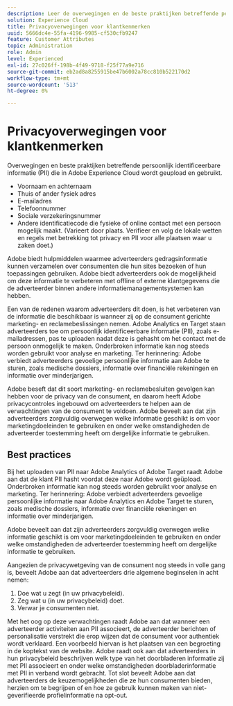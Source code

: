 ```yaml
---
description: Leer de overwegingen en de beste praktijken betreffende persoonlijk identificeerbare informatie (PII) uploaded en gebruikt in Experience Cloud.
solution: Experience Cloud
title: Privacyoverwegingen voor klantkenmerken
uuid: 5666dc4e-55fa-4196-9985-cf530cfb9247
feature: Customer Attributes
topic: Administration
role: Admin
level: Experienced
exl-id: 27c026ff-198b-4f49-9718-f25f77a9e716
source-git-commit: eb2ad8a8255915be47b6002a78cc810b522170d2
workflow-type: tm+mt
source-wordcount: '513'
ht-degree: 0%

---
```


# Privacyoverwegingen voor klantkenmerken

Overwegingen en beste praktijken betreffende persoonlijk identificeerbare informatie (PII) die in Adobe Experience Cloud wordt geupload en gebruikt.

* Voornaam en achternaam
* Thuis of ander fysiek adres
* E-mailadres
* Telefoonnummer
* Sociale verzekeringsnummer
* Andere identificatiecode die fysieke of online contact met een persoon mogelijk maakt. (Varieert door plaats. Verifieer en volg de lokale wetten en regels met betrekking tot privacy en PII voor alle plaatsen waar u zaken doet.)

Adobe biedt hulpmiddelen waarmee adverteerders gedragsinformatie kunnen verzamelen over consumenten die hun sites bezoeken of hun toepassingen gebruiken. Adobe biedt adverteerders ook de mogelijkheid om deze informatie te verbeteren met offline of externe klantgegevens die de adverteerder binnen andere informatiemanagementsystemen kan hebben.

Een van de redenen waarom adverteerders dit doen, is het verbeteren van de informatie die beschikbaar is wanneer zij op de consument gerichte marketing- en reclamebeslissingen nemen. Adobe Analytics en Target staan adverteerders toe om persoonlijk identificeerbare informatie (PII), zoals e-mailadressen, pas te uploaden nadat deze is gehasht om het contact met de persoon onmogelijk te maken. Onderbroken informatie kan nog steeds worden gebruikt voor analyse en marketing. Ter herinnering: Adobe verbiedt adverteerders gevoelige persoonlijke informatie aan Adobe te sturen, zoals medische dossiers, informatie over financiële rekeningen en informatie over minderjarigen.

Adobe beseft dat dit soort marketing- en reclamebesluiten gevolgen kan hebben voor de privacy van de consument, en daarom heeft Adobe privacycontroles ingebouwd om adverteerders te helpen aan de verwachtingen van de consument te voldoen. Adobe beveelt aan dat zijn adverteerders zorgvuldig overwegen welke informatie geschikt is om voor marketingdoeleinden te gebruiken en onder welke omstandigheden de adverteerder toestemming heeft om dergelijke informatie te gebruiken.

## Best practices

Bij het uploaden van PII naar Adobe Analytics of Adobe Target raadt Adobe aan dat de klant PII hasht voordat deze naar Adobe wordt geüpload. Onderbroken informatie kan nog steeds worden gebruikt voor analyse en marketing. Ter herinnering: Adobe verbiedt adverteerders gevoelige persoonlijke informatie naar Adobe Analytics en Adobe Target te sturen, zoals medische dossiers, informatie over financiële rekeningen en informatie over minderjarigen.

Adobe beveelt aan dat zijn adverteerders zorgvuldig overwegen welke informatie geschikt is om voor marketingdoeleinden te gebruiken en onder welke omstandigheden de adverteerder toestemming heeft om dergelijke informatie te gebruiken.

Aangezien de privacywetgeving van de consument nog steeds in volle gang is, beveelt Adobe aan dat adverteerders drie algemene beginselen in acht nemen:

1. Doe wat u zegt (in uw privacybeleid).
1. Zeg wat u (in uw privacybeleid) doet.
1. Verwar je consumenten niet.

Met het oog op deze verwachtingen raadt Adobe aan dat wanneer een adverteerder activiteiten aan PII associeert, de adverteerder berichten of personalisatie verstrekt die erop wijzen dat de consument voor authentiek wordt verklaard. Een voorbeeld hiervan is het plaatsen van een begroeting in de koptekst van de website. Adobe raadt ook aan dat adverteerders in hun privacybeleid beschrijven welk type van het doorbladeren informatie zij met PII associeert en onder welke omstandigheden doorbladerinformatie met PII in verband wordt gebracht. Tot slot beveelt Adobe aan dat adverteerders de keuzemogelijkheden die ze hun consumenten bieden, herzien om te begrijpen of en hoe ze gebruik kunnen maken van niet-geverifieerde profielinformatie na opt-out.
